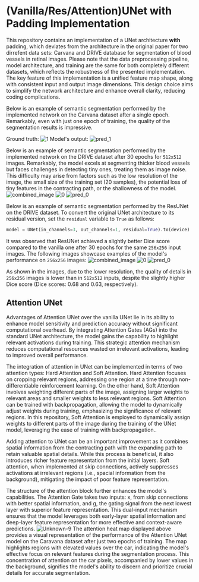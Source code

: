 # (Vanilla/Res/Attention)UNet with Padding Implementation

This repository contains an implementation of a UNet architecture **with** padding, which deviates from the architecture in the original paper for two dirrefent data sets: Carvana and DRIVE database for segmentation of blood vessels in retinal images. Please note that the data preprocessing pipeline, model architecture, and training are the same for both completely different datasets, which reflects the robustness of the presented implementation. The key feature of this implementation is a unified feature map shape, along with consistent input and output image dimensions. This design choice aims to simplify the network architecture and enhance overall clarity, reducing coding complications.

Below is an example of semantic segmentation performed by the implemented network on the Carvana dataset after a single epoch. Remarkably, even with just one epoch of training, the quality of the segmentation results is impressive.

Ground truth:
![1](https://github.com/AbedSoleymani/Computer-Vision/assets/72225265/142d7497-d5eb-4a3f-8b50-c25f93e4d817)
Model's output:
![pred_1](https://github.com/AbedSoleymani/Computer-Vision/assets/72225265/1cbfc970-c786-4292-9424-ace3d5866520)

Below is an example of semantic segmentation performed by the implemented network on the DRIVE dataset after $30$ epochs for `512x512` images. Remarkably, the model excels at segmenting thicker blood vessels but faces challenges in detecting tiny ones, treating them as image noise. This difficulty may arise from factors such as the low resolution of the image, the small size of the training set (20 samples), the potential loss of tiny features in the contracting path, or the shallowness of the model.
![combined_image](https://github.com/AbedSoleymani/Computer-Vision/assets/72225265/8b38d857-7d87-4448-be42-d3fe1107f540)
![0](https://github.com/AbedSoleymani/Computer-Vision/assets/72225265/04dc23fe-2423-464a-9383-0bcb840461d6)
![pred_0](https://github.com/AbedSoleymani/Computer-Vision/assets/72225265/e04cc6ff-5a18-4b5e-9947-53587e8ba467)

Below is an example of semantic segmentation performed by the ResUNet on the DRIVE dataset. To convert the original UNet architecture to its residual version, set the `residual` variable to `True` as follows:
```python
model = UNet(in_channels=3, out_channels=1, residual=True).to(device)
```
It was observed that ResUNet achieved a slightly better Dice score compared to the vanilla one after $30$ epochs for the same `256x256` input images. The following images showcase examples of the model's performance on `256x256` images:
![combined_image](https://github.com/AbedSoleymani/Computer-Vision/assets/72225265/ad92090b-e662-43a6-8aea-b2b6ff48849c)
![0](https://github.com/AbedSoleymani/Computer-Vision/assets/72225265/25cd4863-57e6-4893-ad0b-69d9046dc0b7)
![pred_0](https://github.com/AbedSoleymani/Computer-Vision/assets/72225265/e69b50b0-92b7-45f9-b46e-216fa28db5ab)

As shown in the images, due to the lower resolution, the quality of details in `256x256` images is lower than in `512x512` inputs, despite the slightly higher Dice score (Dice scores: $0.68$ and $0.63$, respectively).

## Attention UNet
Advantages of Attention UNet over the vanilla UNet lie in its ability to enhance model sensitivity and prediction accuracy without significant computational overhead. By integrating Attention Gates (AGs) into the standard UNet architecture, the model gains the capability to highlight relevant activations during training. This strategic attention mechanism reduces computational resources wasted on irrelevant activations, leading to improved overall performance.

The integration of attention in UNet can be implemented in terms of two attention types: Hard Attention and Soft Attention. Hard Attention focuses on cropping relevant regions, addressing one region at a time through non-differentiable reinforcement learning. On the other hand, Soft Attention involves weighting different parts of the image, assigning larger weights to relevant areas and smaller weights to less relevant regions. Soft Attention can be trained with backpropagation, allowing the model to dynamically adjust weights during training, emphasizing the significance of relevant regions. In this repository, Soft Attention is employed to dynamically assign weights to different parts of the image during the training of the UNet model, leveraging the ease of training with backpropagation..

Adding attention to UNet can be an important improvement as it combines spatial information from the contracting path with the expanding path to retain valuable spatial details. While this process is beneficial, it also introduces richer feature representation from the initial layers. Soft attention, when implemented at skip connections, actively suppresses activations at irrelevant regions (i.e., spacial information from the background), mitigating the impact of poor feature representation.

The structure of the attention block further enhances the model's capabilities. The Attention Gate takes two inputs: x, from skip connections with better spatial information, and g, the gating signal from the next lowest layer with superior feature representation. This dual-input mechanism ensures that the model leverages both early-layer spatial information and deep-layer feature representation for more effective and context-aware predictions.
![Unknown-9](https://github.com/AbedSoleymani/Computer-Vision/assets/72225265/bb3b83d4-2e62-4399-af11-5cddd441a410)
The attention heat map displayed above provides a visual representation of the performance of the Attention UNet model on the Caravana dataset after just two epochs of training.
The map highlights regions with elevated values over the car, indicating the model's effective focus on relevant features during the segmentation process. This concentration of attention on the car pixels, accompanied by lower values in the background, signifies the model's ability to discern and prioritize crucial details for accurate segmentation.
